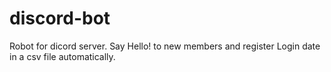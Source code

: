 # discord-bot
Robot for dicord server. Say Hello! to new members and register Login date in a csv file automatically.
